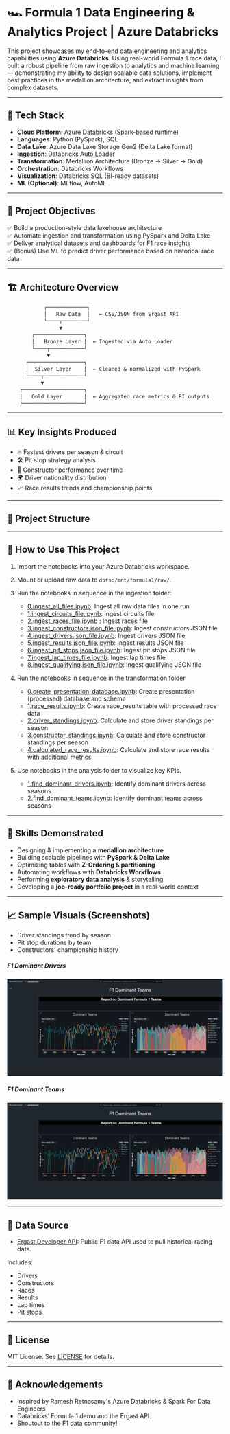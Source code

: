 # 🏎️ Formula 1 Data Engineering & Analytics Project | Azure Databricks

This project showcases my end-to-end data engineering and analytics capabilities using **Azure Databricks**. Using real-world Formula 1 race data, I built a robust pipeline from raw ingestion to analytics and machine learning — demonstrating my ability to design scalable data solutions, implement best practices in the medallion architecture, and extract insights from complex datasets.

---

## 🧰 Tech Stack

- **Cloud Platform**: Azure Databricks (Spark-based runtime)
- **Languages**: Python (PySpark), SQL
- **Data Lake**: Azure Data Lake Storage Gen2 (Delta Lake format)
- **Ingestion**: Databricks Auto Loader
- **Transformation**: Medallion Architecture (Bronze → Silver → Gold)
- **Orchestration**: Databricks Workflows
- **Visualization**: Databricks SQL (BI-ready datasets)
- **ML (Optional)**: MLflow, AutoML

---

## 🎯 Project Objectives

✅ Build a production-style data lakehouse architecture  
✅ Automate ingestion and transformation using PySpark and Delta Lake  
✅ Deliver analytical datasets and dashboards for F1 race insights  
✅ (Bonus) Use ML to predict driver performance based on historical race data

---

## 🏗️ Architecture Overview

                ┌─────────────┐
                │   Raw Data  │   ← CSV/JSON from Ergast API
                └────┬────────┘
                     ▼
            ┌────────────────┐
            │   Bronze Layer │  ← Ingested via Auto Loader
            └────┬───────────┘
                 ▼
          ┌──────────────────┐
          │  Silver Layer    │  ← Cleaned & normalized with PySpark
          └────┬─────────────┘
               ▼
        ┌────────────────────┐
        │   Gold Layer       │  ← Aggregated race metrics & BI outputs
        └────────────────────┘


---

## 📊 Key Insights Produced

- 🔥 Fastest drivers per season & circuit
- 🛠️ Pit stop strategy analysis
- 🏁 Constructor performance over time
- 🌍 Driver nationality distribution
- 📈 Race results trends and championship points

---

## 📂 Project Structure

---

## 🔁 How to Use This Project

1. Import the notebooks into your Azure Databricks workspace.
2. Mount or upload raw data to `dbfs:/mnt/formula1/raw/`.
3. Run the notebooks in sequence in the ingestion folder:
   - <a href="https://github.com/loictiemani/Formula1_project/blob/main/ingestion/0.ingest_all_files.ipynb">0.ingest_all_files.ipynb</a>: Ingest all raw data files in one run
   - <a href="https://github.com/loictiemani/Formula1_project/blob/main/ingestion/1.ingest_circuits_file.ipynb"> 1.ingest_circuits_file.ipynb</a>: Ingest circuits file
   - <a href="https://github.com/loictiemani/Formula1_project/blob/main/ingestion/2.ingest_races_file.ipynb"> 2.ingest_races_file.ipynb </a>: Ingest races file
   - <a href="https://github.com/loictiemani/Formula1_project/blob/main/ingestion/3.ingest_constructors.json_file.ipynb">3.ingest_constructors.json_file.ipynb</a>: Ingest constructors JSON file
   - <a href="https://github.com/loictiemani/Formula1_project/blob/main/ingestion/4.ingest_drivers.json_file.ipynb">4.ingest_drivers.json_file.ipynb</a>: Ingest drivers JSON file
   - <a href="https://github.com/loictiemani/Formula1_project/blob/main/ingestion/5.ingest_results.json_file.ipynb">5.ingest_results.json_file.ipynb</a>: Ingest results JSON file
   - <a href="https://github.com/loictiemani/Formula1_project/blob/main/ingestion/6.ingest_pit_stops.json_file.ipynb">6.ingest_pit_stops.json_file.ipynb</a>: Ingest pit stops JSON file
   - <a href="https://github.com/loictiemani/Formula1_project/blob/main/ingestion/7.ingest_lap_times_file.ipynb">7.ingest_lap_times_file.ipynb</a>: Ingest lap times file
   - <a href="https://github.com/loictiemani/Formula1_project/blob/main/ingestion/8.ingest_qualifying.json_file.ipynb">8.ingest_qualifying.json_file.ipynb</a>: Ingest qualifying JSON file


4. Run the notebooks in sequence in the transformation folder
   - <a href="https://github.com/loictiemani/Formula1_project/blob/main/transformation/0.create_presentation_database.ipynb">0.create_presentation_database.ipynb</a>: Create presentation (processed) database and schema
   - <a href="https://github.com/loictiemani/Formula1_project/blob/main/transformation/1.race_results.ipynb">1.race_results.ipynb</a>: Create race_results table with processed race data
   - <a href="https://github.com/loictiemani/Formula1_project/blob/main/transformation/2.driver_standings.ipynb">2.driver_standings.ipynb</a>: Calculate and store driver standings per season
   - <a href="https://github.com/loictiemani/Formula1_project/blob/main/transformation/3.constructor_standings.ipynb">3.constructor_standings.ipynb</a>: Calculate and store constructor standings per season
   - <a href="https://github.com/loictiemani/Formula1_project/blob/main/transformation/4.calculated_race_results.ipynb">4.calculated_race_results.ipynb</a>: Calculate and store race results with additional metrics
6. Use notebooks in the analysis folder to visualize key KPIs.
   - <a href="https://github.com/loictiemani/Formula1_project/blob/main/analysis/1.find_dominant_drivers.ipynb">1.find_dominant_drivers.ipynb</a>: Identify dominant drivers across seasons
   - <a href="https://github.com/loictiemani/Formula1_project/blob/main/analysis/2.find_dominant_teams.ipynb">2.find_dominant_teams.ipynb</a>: Identify dominant teams across seasons


---

## 🧠 Skills Demonstrated

- Designing & implementing a **medallion architecture**
- Building scalable pipelines with **PySpark & Delta Lake**
- Optimizing tables with **Z-Ordering & partitioning**
- Automating workflows with **Databricks Workflows**
- Performing **exploratory data analysis** & storytelling
- Developing a **job-ready portfolio project** in a real-world context

---

## 📈 Sample Visuals (Screenshots)

<!-- Add images here if applicable -->
- Driver standings trend by season  
- Pit stop durations by team  
- Constructors' championship history  
##### F1 Dominant Drivers
![F1 Dominant Drivers](https://raw.githubusercontent.com/loictiemani/Formula1_project/main/images/F1%20Dominant%20Drivers)


##### F1 Dominant Teams
![F1 Dominant Teams](https://raw.githubusercontent.com/loictiemani/Formula1_project/main/images/F1%20Dominant%20Teams)


---

## 📜 Data Source

- [Ergast Developer API](https://ergast.com/mrd/): Public F1 data API used to pull historical racing data.

Includes:
- Drivers
- Constructors
- Races
- Results
- Lap times
- Pit stops
---

## 📜 License

MIT License. See [LICENSE](./LICENSE) for details.

---

## 🙌 Acknowledgements

- Inspired by Ramesh Retnasamy's Azure Databricks & Spark For Data Engineers
- Databricks’ Formula 1 demo and the Ergast API.  
- Shoutout to the F1 data community!
